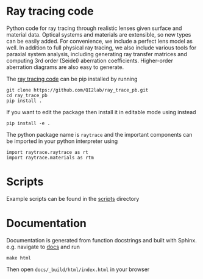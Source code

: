 # Ray tracing code
Python code for ray tracing through realistic lenses given surface and material data. 
Optical systems and materials are extensible, so new types can be easily added. For convenience,
we include a perfect lens model as well. In addition to full physical ray tracing, we also
include various tools for paraxial system analysis, including generating ray transfer matrices
and computing 3rd order (Seidel) aberration coefficients. Higher-order aberration diagrams are also
easy to generate.

The [ray tracing code](src/raytrace/raytrace.py) can be pip installed by running
```
git clone https://github.com/QI2lab/ray_trace_pb.git
cd ray_trace_pb
pip install .
```
If you want to edit the package then install it in editable mode using instead
```
pip install -e .
```
The python package name is `raytrace` and the important components can be imported in your python interpreter using
```commandline
import raytrace.raytrace as rt
import raytrace.materials as rtm
```
# Scripts
Example scripts can be found in the [scripts](scripts) directory

# Documentation
Documentation is generated from function docstrings and built with Sphinx. e.g. navigate to [docs](docs) and run
```
make html
```
Then open `docs/_build/html/index.html` in your browser